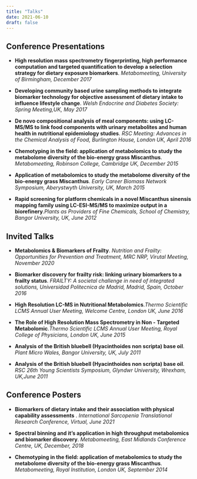 ```yaml
---
title: "Talks"
date: 2021-06-10
draft: false
---
```



<h2 id="Conference Presentations">
  <a href="Conference Presentations"></a>
  Conference Presentations
</h2>

* **High resolution mass spectrometry fingerprinting, high performance computation and targeted quantification to develop a selection strategy for dietary exposure biomarkers**. *Metabomeeting, University of Birmingham, December 2017*

* **Developing community based urine sampling methods to integrate biomarker technology for objective assessment of dietary intake to influence lifestyle change**. *Welsh Endocrine and Diabetes Society: Spring Meeting,UK, May 2017*

* **De novo compositional analysis of meal components: using LC-MS/MS to link food components with urinary metabolites and human health in nutritional epidemiology studies**. *RSC Meeting: Advances in the Chemical Analysis of Food, Burlington House, London UK, April 2016*

* **Chemotyping in the field: application of metabolomics to study the metabolome diversity of the bio-energy grass Miscanthus**. *Metabomeeting, Robinson College, Cambridge UK, December 2015*

* **Application of metabolomics to study the metabolome diversity of the bio-energy grass Miscanthus**. *Early Career Biomass Network Symposium, Aberystwyth University, UK, March 2015*

* **Rapid screening for platform chemicals in a novel Miscanthus sinensis mapping family using LC-ESI-MS/MS to maximize output in a biorefinery**.*Plants as Providers of Fine Chemicals, School of Chemistry, Bangor University, UK, June 2012*

<h2 id="Invited Talks">
  <a href="Invited Talks"></a>
  Invited Talks
</h2>

* **Metabolomics & Biomarkers of Frailty**. *Nutrition and Frailty: Opportunities for Prevention and Treatment, MRC NRP, Virutal Meeting, November 2020*

* **Biomarker discovery for frailty risk: linking urinary biomarkers to a frailty status**. *FRAILTY: A societal challenge in need of integrated solutions, Universidad Politecnica de Madrid, Madrid, Spain, October 2016*

* **High Resolution LC-MS in Nutritional Metabolomics**.*Thermo Scientific LCMS Annual User Meeting, Welcome Centre, London UK, June 2016*

* **The Role of High Resolution Mass Spectrometry in Non - Targeted Metabolomic**.*Thermo Scientific LCMS Annual User Meeting, Royal College of Physicians, London UK, June 2015*

* **Analysis of the British bluebell (Hyacinthoides non scripta) base oil**. *Plant Micro Wales, Bangor University, UK, July 2011*

* **Analysis of the British bluebell (Hyacinthoides non scripta) base oil**. *RSC 26th Young Scientists Symposium, Glyndwr University, Wrexham, UK,June 2011*


<h2 id="Conference Posters">
  <a href="Conference Posters"></a>
  Conference Posters
</h2>

* **Biomarkers of dietary intake and their association with physical capability assessments** . *International Sarcopenia Translational Research Conference, Virtual, June 2021*

* **Spectral binning and it’s application in high throughput metabolomics and biomarker discovery**. *Metabomeeting, East Midlands Conference Centre, UK, December, 2018*

* **Chemotyping in the field: application of metabolomics to study the metabolome diversity of the bio-energy grass Miscanthus**. *Metabomeeting, Royal Institution, London UK, September 2014*






